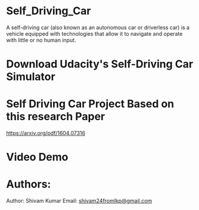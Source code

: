 # Self_Driving_Car
A self-driving car (also known as an autonomous car or driverless car) is a vehicle equipped with technologies that allow it to navigate and operate with little or no human input.

# Download Udacity's Self-Driving Car Simulator

# Self Driving Car Project Based on this research Paper
https://arxiv.org/pdf/1604.07316 

# Video Demo



# Authors:
Author: Shivam Kumar
Email: shivam24fromlkp@gmail.com

